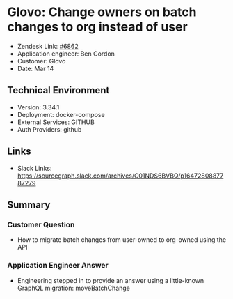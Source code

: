 
# Glovo: Change owners on batch changes to org instead of user <!-- Ticket Title  Hint: include keywords to make it searchable -->

- Zendesk Link: [#6862](https://sourcegraph.zendesk.com/agent/tickets/6862)
- Application engineer: Ben Gordon
- Customer: Glovo <!-- Redact if this contains personally identifying information -->
- Date: Mar 14

<!-- Data populated from integration, speak to Ben Gordon or Michael Bali if not working -->
<!-- During Internal team trial, fill missing data manually (we are waiting for all data to sync) -->

## Technical Environment
- Version: 3.34.1​
- Deployment: docker-compose
- External Services: GITHUB
- Auth Providers: github


## Links
<!-- Data for application engineer manual entry -->
- Slack Links: https://sourcegraph.slack.com/archives/C01NDS6BVBQ/p1647280887787279

## Summary
### Customer Question
- How to migrate batch changes from user-owned to org-owned using the API
### Application Engineer Answer
- Engineering stepped in to provide an answer using a little-known GraphQL migration: moveBatchChange

<!-- Once complete, upload a copy to https://github.com/sourcegraph/support-tools-internal/tree/main/resolved-tickets as a .md file -->
<!-- Name the file 6862.md -->
